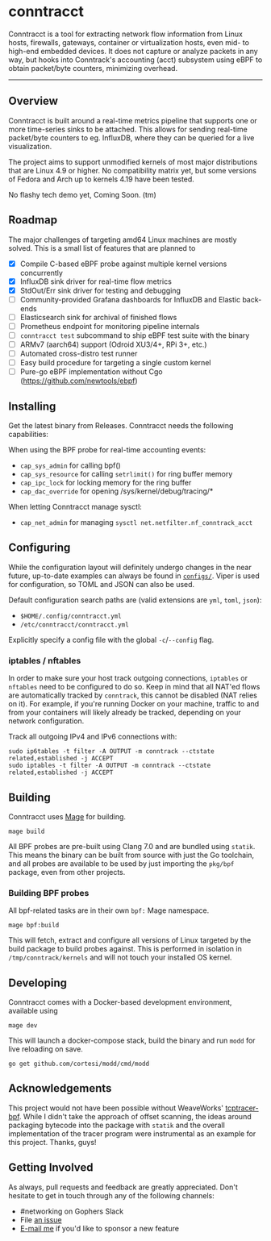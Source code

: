 # conntracct

Conntracct is a tool for extracting network flow information from Linux hosts,
firewalls, gateways, container or virtualization hosts, even mid- to high-end
embedded devices. It does not capture or analyze packets in any way, but hooks
into Conntrack's accounting (acct) subsystem using eBPF to obtain packet/byte
counters, minimizing overhead.

---

## Overview

Conntracct is built around a real-time metrics pipeline that supports one or
more time-series sinks to be attached. This allows for sending real-time
packet/byte counters to eg. InfluxDB, where they can be queried for a live
visualization.

The project aims to support unmodified kernels of most major distributions
that are Linux 4.9 or higher. No compatibility matrix yet, but some versions of
Fedora and Arch up to kernels 4.19 have been tested.

No flashy tech demo yet, Coming Soon. (tm)

## Roadmap

The major challenges of targeting amd64 Linux machines are mostly solved.
This is a small list of features that are planned to

- [x] Compile C-based eBPF probe against multiple kernel versions concurrently
- [x] InfluxDB sink driver for real-time flow metrics
- [x] StdOut/Err sink driver for testing and debugging
- [ ] Community-provided Grafana dashboards for InfluxDB and Elastic back-ends
- [ ] Elasticsearch sink for archival of finished flows
- [ ] Prometheus endpoint for monitoring pipeline internals
- [ ] `conntracct test` subcommand to ship eBPF test suite with the binary
- [ ] ARMv7 (aarch64) support (Odroid XU3/4+, RPi 3+, etc.)
- [ ] Automated cross-distro test runner
- [ ] Easy build procedure for targeting a single custom kernel
- [ ] Pure-go eBPF implementation without Cgo (https://github.com/newtools/ebpf)

## Installing

Get the latest binary from Releases. Conntracct needs the following
capabilities:

When using the BPF probe for real-time accounting events:

- `cap_sys_admin` for calling bpf()
- `cap_sys_resource` for calling `setrlimit()` for ring buffer memory
- `cap_ipc_lock` for locking memory for the ring buffer
- `cap_dac_override` for opening /sys/kernel/debug/tracing/*

When letting Conntracct manage sysctl:
- `cap_net_admin` for managing `sysctl net.netfilter.nf_conntrack_acct`

## Configuring

While the configuration layout will definitely undergo changes in the near
future, up-to-date examples can always be found in
[`configs/`](https://github.com/ti-mo/conntracct/blob/master/configs/).
Viper is used for configuration, so TOML and JSON can also be used.

Default configuration search paths are (valid extensions are `yml`, `toml`, `json`):
- `$HOME/.config/conntracct.yml`
- `/etc/conntracct/conntracct.yml`

Explicitly specify a config file with the global `-c`/`--config` flag.

### iptables / nftables

In order to make sure your host track outgoing connections, `iptables` or
`nftables` need to be configured to do so. Keep in mind that all NAT'ed flows
are automatically tracked by `conntrack`, this cannot be disabled (NAT relies
on it). For example, if you're running Docker on your machine, traffic to and
from your containers will likely already be tracked, depending on your network
configuration.

Track all outgoing IPv4 and IPv6 connections with:
```
sudo ip6tables -t filter -A OUTPUT -m conntrack --ctstate related,established -j ACCEPT
sudo iptables -t filter -A OUTPUT -m conntrack --ctstate related,established -j ACCEPT
```

## Building

Conntracct uses [Mage](https://magefile.org) for building.

`mage build`

All BPF probes are pre-built using Clang 7.0 and are bundled using `statik`.
This means the binary can be built from source with just the Go toolchain,
and all probes are available to be used by just importing the `pkg/bpf`
package, even from other projects.

### Building BPF probes

All bpf-related tasks are in their own `bpf:` Mage namespace.

`mage bpf:build`

This will fetch, extract and configure all versions of Linux targeted by
the build package to build probes against. This is performed in isolation in
`/tmp/conntrack/kernels` and will not touch your installed OS kernel.

## Developing

Conntracct comes with a Docker-based development environment, available using

`mage dev`

This will launch a docker-compose stack, build the binary and run `modd` for
live reloading on save.

`go get github.com/cortesi/modd/cmd/modd`

## Acknowledgements

This project would not have been possible without WeaveWorks'
[tcptracer-bpf](https://github.com/weaveworks/tcptracer-bpf). While I didn't
take the approach of offset scanning, the ideas around packaging bytecode into
the package with `statik` and the overall implementation of the tracer program
were instrumental as an example for this project. Thanks, guys!

## Getting Involved

As always, pull requests and feedback are greatly appreciated.
Don't hesitate to get in touch through any of the following channels:

- #networking on Gophers Slack
- File [an issue](https://github.com/ti-mo/conntracct/issues/new)
- [E-mail me](mailto:timo@incline.eu) if you'd like to sponsor a new feature
